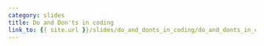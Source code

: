```yaml
---
category: slides
title: Do and Don'ts in coding
link_to: {{ site.url }}/slides/do_and_donts_in_coding/do_and_donts_in_coding.svg
---
```

